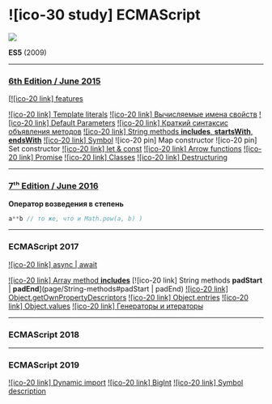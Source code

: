 # ![ico-30 study] ECMAScript

![](illustrations/ecma-logo.jpg)

**ES5** (2009)

_______________________________________________________

### [6th Edition / June 2015](https://262.ecma-international.org/6.0/)

[[![ico-20 link] features](https://www.w3schools.com/js/js_es6.asp)

[![ico-20 link] Template literals](page/literals)
[![ico-20 link] Вычисляемые имена свойств](page/calculated-prop-names)
[![ico-20 link] Default Parameters](page/default-param-values)
[![ico-20 link] Краткий синтаксис объявления методов](page/short-form-of-method-declaration)
[![ico-20 link] String methods **includes**, **startsWith**, **endsWith**](page/String-methods)
[![ico-20 link] Symbol](page/Symbol)
![ico-20 pin] Map constructor
![ico-20 pin] Set constructor
[![ico-20 link] let & const](page/let-const)
[![ico-20 link] Arrow functions](page/arrow-function)
[![ico-20 link] Promise](page/promise)
[![ico-20 link] Classes](page/Classes)
[![ico-20 link] Destructuring](page/Destructuring)


_______________________________________________________

### [7ᵗʰ Edition / June 2016](https://262.ecma-international.org/7.0/)

**Оператор возведения в степень**
~~~js
a**b // то же, что и Math.pow(a, b) )
~~~

_______________________________________________________

### ECMAScript 2017

[![ico-20 link] async | await](page/async-await)

[![ico-20 link] Array method **includes**](page/Array-methods#includes)
[![ico-20 link] String methods **padStart** | **padEnd**](page/String-methods#padStart | padEnd)
[![ico-20 link] Object.getOwnPropertyDescriptors](page/Object-static-props#Object.getOwnPropertyDescriptors)
[![ico-20 link] Object.entries](page/Object-static-props#Object.entries)
[![ico-20 link] Object.values](page/Object-static-props#Object.values)
[![ico-20 link] Генераторы и итераторы](page/generators)

_______________________________________________________

### ECMAScript 2018

_______________________________________________________

### ECMAScript 2019

[![ico-20 link] Dynamic import](page/dynamic-import)
[![ico-20 link] BigInt](page/BigInt)
[![ico-20 link] Symbol description](page/Syblol)
